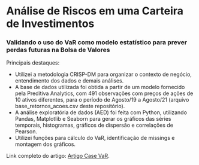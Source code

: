 # Análise de Riscos em uma Carteira de Investimentos
### Validando o uso do VaR como modelo estatístico para prever perdas futuras na Bolsa de Valores

Principais destaques:
- Utilizei a metodologia CRISP-DM para organizar o contexto de negócio, entendimento dos dados e demais análises.
- A base de dados utilizada foi obtida a partir de um modelo fornecido pela Preditiva Analytics, com 491 observações com preços de ações de 10 ativos diferentes, para o período de Agosto/19 a Agosto/21 (arquivo base_retornos_acoes.csv deste repositório).
- A análise exploratória de dados (AED) foi feita com Python, utilizando Pandas, Matplotlib e Seaborn para gerar os gráficos das séries temporais, histogramas, gráficos de dispersão e correlações de Pearson.
- Utilizei funções para cálculo do VaR, identificação de missings e montagem dos gráficos.

Link completo do artigo: [Artigo Case VaR](https://davidsaggioro.substack.com/p/analise-de-riscos-em-uma-carteira).
